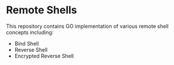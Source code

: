# Remote Shells

This repository contains GO implementation of various remote shell concepts including:

- Bind Shell
- Reverse Shell
- Encrypted Reverse Shell
